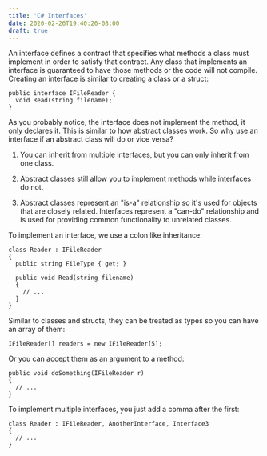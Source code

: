 ```yaml
---
title: 'C# Interfaces'
date: 2020-02-26T19:40:26-08:00
draft: true
---
```


An interface defines a contract that specifies what methods a class must implement in order to satisfy that contract. Any class that implements an interface is guaranteed to have those methods or the code will not compile. Creating an interface is similar to creating a class or a struct:

```
public interface IFileReader {
  void Read(string filename);
}
```

As you probably notice, the interface does not implement the method, it only declares it. This is similar to how abstract classes work. So why use an interface if an abstract class will do or vice versa?

1. You can inherit from multiple interfaces, but you can only inherit from one class.

2. Abstract classes still allow you to implement methods while interfaces do not.

3. Abstract classes represent an "is-a" relationship so it's used for objects that are closely related. Interfaces represent a "can-do" relationship and is used for providing common functionality to unrelated classes.

To implement an interface, we use a colon like inheritance:

```
class Reader : IFileReader
{
  public string FileType { get; }

  public void Read(string filename)
  {
    // ...
  }
}
```

Similar to classes and structs, they can be treated as types so you can have an array of them:

```
IFileReader[] readers = new IFileReader[5];
```

Or you can accept them as an argument to a method:

```
public void doSomething(IFileReader r)
{
  // ...
}
```

To implement multiple interfaces, you just add a comma after the first:

```
class Reader : IFileReader, AnotherInterface, Interface3
{
  // ...
}
```
